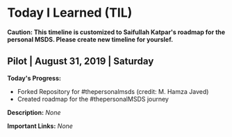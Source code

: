 # Today I Learned (TIL)

**Caution: This timeline is customized to Saifullah Katpar's roadmap for the personal MSDS. Please create new timeline for yourslef.**


## Pilot | August 31, 2019 | Saturday

**Today's Progress:** 

- Forked Repository for #thepersonalmsds (credit: M. Hamza Javed)
- Created roadmap for the #thepersonalMSDS journey 

**Description:** *None*

**Important Links:** *None*